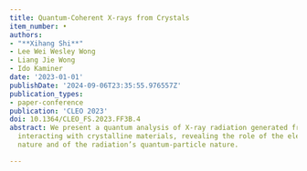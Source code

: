 ```yaml
---
title: Quantum-Coherent X-rays from Crystals
item_number: •
authors:
- "**Xihang Shi**"
- Lee Wei Wesley Wong
- Liang Jie Wong
- Ido Kaminer
date: '2023-01-01'
publishDate: '2024-09-06T23:35:55.976557Z'
publication_types:
- paper-conference
publication: 'CLEO 2023'
doi: 10.1364/CLEO_FS.2023.FF3B.4
abstract: We present a quantum analysis of X-ray radiation generated from free electrons
  interacting with crystalline materials, revealing the role of the electron’s quantum-wave
  nature and of the radiation’s quantum-particle nature.

---
```


